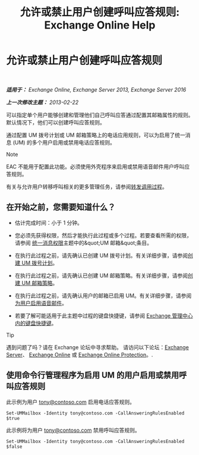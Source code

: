 ﻿---
title: '允许或禁止用户创建呼叫应答规则: Exchange Online Help'
TOCTitle: 允许或禁止用户创建呼叫应答规则
ms:assetid: 81863440-8b21-4523-bdab-6a2311889a0d
ms:mtpsurl: https://technet.microsoft.com/zh-cn/library/Dd298097(v=EXCHG.150)
ms:contentKeyID: 50556609
ms.date: 05/23/2018
mtps_version: v=EXCHG.150
ms.translationtype: MT
---

# 允许或禁止用户创建呼叫应答规则

 

_**适用于：** Exchange Online, Exchange Server 2013, Exchange Server 2016_

_**上一次修改主题：** 2013-02-22_

可以指定单个用户能够创建和管理他们自己呼叫应答通过配置其邮箱属性的规则。默认情况下，他们可以创建呼叫应答规则。

通过配置 UM 拨号计划或 UM 邮箱策略上的电话应用规则，可以为启用了统一消息 (UM) 的多个用户启用或禁用电话应答规则。

> [!NOTE]  
> EAC 不能用于配置此功能。必须使用外壳程序来启用或禁用语音邮件用户呼叫应答规则。


有关与允许用户转移呼叫相关的更多管理任务，请参阅[转发调用过程](forwarding-calls-procedures-exchange-2013-help.md)。

## 在开始之前，您需要知道什么？

  - 估计完成时间：小于 1 分钟。

  - 您必须先获得权限，然后才能执行此过程或多个过程。若要查看所需的权限，请参阅 [统一消息权限](unified-messaging-permissions-exchange-2013-help.md)主题中的\&quot;UM 邮箱\&quot;条目。

  - 在执行此过程之前，请先确认已创建 UM 拨号计划。有关详细步骤，请参阅[创建 UM 拨号计划](create-a-um-dial-plan-exchange-2013-help.md)。

  - 在执行此过程之前，请先确认已创建 UM 邮箱策略。有关详细步骤，请参阅[创建 UM 邮箱策略](create-a-um-mailbox-policy-exchange-2013-help.md)。

  - 在执行此过程之前，请先确认用户的邮箱已启用 UM。有关详细步骤，请参阅[为用户启用语音邮件](enable-a-user-for-voice-mail-exchange-2013-help.md)。

  - 若要了解可能适用于此主题中过程的键盘快捷键，请参阅 [Exchange 管理中心内的键盘快捷键](keyboard-shortcuts-in-the-exchange-admin-center-exchange-online-protection-help.md)。

> [!TIP]  
> 遇到问题了吗？请在 Exchange 论坛中寻求帮助。 请访问以下论坛：<a href="https://go.microsoft.com/fwlink/p/?linkid=60612">Exchange Server</a>、 <a href="https://go.microsoft.com/fwlink/p/?linkid=267542">Exchange Online</a> 或 <a href="https://go.microsoft.com/fwlink/p/?linkid=285351">Exchange Online Protection</a>。.


## 使用命令行管理程序为启用 UM 的用户启用或禁用呼叫应答规则

此示例为用户 tony@contoso.com 启用电话应答规则。

    Set-UMMailbox -Identity tony@contoso.com -CallAnsweringRulesEnabled $true

此示例将为用户 tony@contoso.com 禁用呼叫应答规则。

    Set-UMMailbox -Identity tony@contoso.com -CallAnsweringRulesEnabled $false

